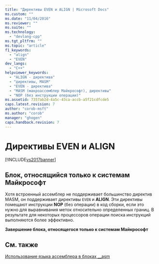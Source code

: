 ```yaml
---
title: "Директивы EVEN и ALIGN | Microsoft Docs"
ms.custom: ""
ms.date: "11/04/2016"
ms.reviewer: ""
ms.suite: ""
ms.technology: 
  - "devlang-cpp"
ms.tgt_pltfrm: ""
ms.topic: "article"
f1_keywords: 
  - "align"
  - "EVEN"
dev_langs: 
  - "C++"
helpviewer_keywords: 
  - "ALIGN - директива"
  - "директивы, MASM"
  - "EVEN - директива"
  - "MASM (макроассемблер Майкрософт), директивы"
  - "NOP (без инструкции операции)"
ms.assetid: 7357ab2d-4a5c-43ca-accb-a5f21cdfcde5
caps.latest.revision: 7
author: "corob-msft"
ms.author: "corob"
manager: "ghogen"
caps.handback.revision: 7
---
```

# Директивы EVEN и ALIGN
[!INCLUDE[vs2017banner](../../assembler/inline/includes/vs2017banner.md)]

## Блок, относящийся только к системам Майкрософт  
 Хотя встроенный ассемблер не поддерживает большинство директив MASM, он поддерживает директивы `EVEN` и **ALIGN**.  Эти директивы помещают инструкции **NOP** \(без операции\) в код сборки, если это нужно для выравнивания меток относительно определенных границ.  В результате для некоторых процессоров операции поиска инструкций выполняются более эффективно.  
  
 **Завершение блока, относящегося только к системам Майкрософт**  
  
## См. также  
 [Использование языка ассемблера в блоках \_\_asm](../../assembler/inline/using-assembly-language-in-asm-blocks.md)